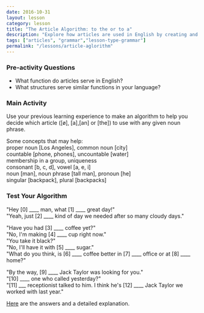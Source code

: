 ```yaml
---
date: 2016-10-31
layout: lesson
category: lesson
title: "The Article Algorithm: to the or to a"
description: "Explore how articles are used in English by creating and testing your own article algorithm."
tags: ["articles", "grammar","lesson-type-grammar"]
permalink: "/lessons/article-aglorithm"
---
```

### Pre-activity Questions   

- What function do articles serve in English? 
- What structures serve similar functions in your language?

### Main Activity 

Use your previous learning experience to make an algorithm to help you decide which article ([ø], [a],[an] or [the]) to use with any given noun phrase. 

Some concepts that may help:   
proper noun [Los Angeles], common noun [city]  
countable [phone, phones], uncountable [water]  
membership in a group, uniqueness   
consonant [b, c, d], vowel [a, e, i]  
noun [man], noun phrase [tall man], pronoun [he]  
singular [backpack], plural [backpacks]  


### Test Your Algorithm 
<p>"Hey [0] ____ man, what [1] ____ great day!"<br>
"Yeah, just [2] ____ kind of day we needed after so many cloudy days."</P>

<p>"Have you had [3] ____ coffee yet?"<br>
"No, I'm making [4] ____ cup right now."<br> 
"You take it black?" <br>
"No, I'll have it with [5] ____ sugar."<br>
"What do you think, is [6] ____ coffee better in [7] ____ office or at [8] ____ home?"</p> 

<p>"By the way, [9] ____ Jack Taylor was looking for you."<br>
"[10] ____ one who called yesterday?"<br>
"[11] ___ receptionist talked to him. I think he's [12] ____ Jack Taylor we worked with last year."</p>

<a href="http://derek.com.ua/lessons/article-aglorithm-2" target="_blank">Here</a> are the answers and a detailed explanation.